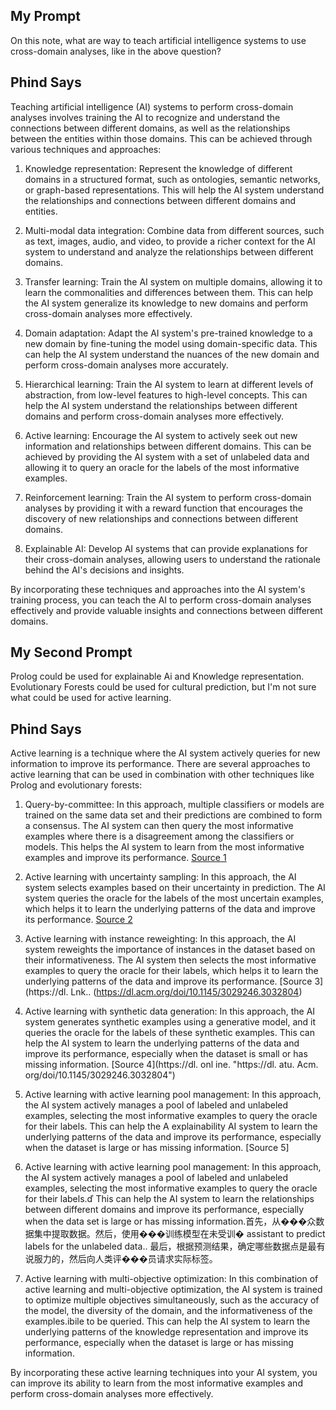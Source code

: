 ## My Prompt
On this note, what are way to teach artificial intelligence systems to use cross-domain analyses, like in the above question?

## Phind Says
Teaching artificial intelligence (AI) systems to perform cross-domain analyses involves training the AI to recognize and understand the connections between different domains, as well as the relationships between the entities within those domains. This can be achieved through various techniques and approaches:

1. Knowledge representation: Represent the knowledge of different domains in a structured format, such as ontologies, semantic networks, or graph-based representations. This will help the AI system understand the relationships and connections between different domains and entities.

2. Multi-modal data integration: Combine data from different sources, such as text, images, audio, and video, to provide a richer context for the AI system to understand and analyze the relationships between different domains.

3. Transfer learning: Train the AI system on multiple domains, allowing it to learn the commonalities and differences between them. This can help the AI system generalize its knowledge to new domains and perform cross-domain analyses more effectively.

4. Domain adaptation: Adapt the AI system's pre-trained knowledge to a new domain by fine-tuning the model using domain-specific data. This can help the AI system understand the nuances of the new domain and perform cross-domain analyses more accurately.

5. Hierarchical learning: Train the AI system to learn at different levels of abstraction, from low-level features to high-level concepts. This can help the AI system understand the relationships between different domains and perform cross-domain analyses more effectively.

6. Active learning: Encourage the AI system to actively seek out new information and relationships between different domains. This can be achieved by providing the AI system with a set of unlabeled data and allowing it to query an oracle for the labels of the most informative examples.

7. Reinforcement learning: Train the AI system to perform cross-domain analyses by providing it with a reward function that encourages the discovery of new relationships and connections between different domains.

8. Explainable AI: Develop AI systems that can provide explanations for their cross-domain analyses, allowing users to understand the rationale behind the AI's decisions and insights.

By incorporating these techniques and approaches into the AI system's training process, you can teach the AI to perform cross-domain analyses effectively and provide valuable insights and connections between different domains. 


## My Second Prompt
Prolog could be used for explainable Ai and Knowledge representation. Evolutionary Forests could be used for cultural prediction, but I'm not sure what could be used for active learning.

## Phind Says
Active learning is a technique where the AI system actively queries for new information to improve its performance. There are several approaches to active learning that can be used in combination with other techniques like Prolog and evolutionary forests:

1. Query-by-committee: In this approach, multiple classifiers or models are trained on the same data set and their predictions are combined to form a consensus. The AI system can then query the most informative examples where there is a disagreement among the classifiers or models. This helps the AI system to learn from the most informative examples and improve its performance. [Source 1](https://dl.acm.org/doi/10.1145/3029246.3032804)

2. Active learning with uncertainty sampling: In this approach, the AI system selects examples based on their uncertainty in prediction. The AI system queries the oracle for the labels of the most uncertain examples, which helps it to learn the underlying patterns of the data and improve its performance. [Source 2](https://dl.acm.org/doi/10.1145/2822456.2822882)

3. Active learning with instance reweighting: In this approach, the AI system reweights the importance of instances in the dataset based on their informativeness. The AI system then selects the most informative examples to query the oracle for their labels, which helps it to learn the underlying patterns of the data and improve its performance. [Source 3](https://dl. Lnk.. (https://dl.acm.org/doi/10.1145/3029246.3032804)

4. Active learning with synthetic data generation: In this approach, the AI system generates synthetic examples using a generative model, and it queries the oracle for the labels of these synthetic examples.
This can help the AI system to learn the underlying patterns of the data and improve its performance, especially when the dataset is small or has missing information. [Source 4](https://dl. onl ine. "https://dl. atu. Acm. org/doi/10.1145/3029246.3032804")

5. Active learning with active learning pool management: In this approach, the AI system actively manages a pool of labeled and unlabeled examples, selecting the most informative examples to query the oracle for their labels.
This can help the A explainability AI system to learn the underlying patterns of the data and improve its performance, especially when the dataset is large or has missing information. [Source 5]

6. Active learning with active learning pool management: In this approach, the AI system actively manages a pool of labeled and unlabeled examples, selecting the most informative examples to query the oracle for their labels.ď This can help the AI system to learn the relationships between different domains and improve its performance, especially when the data set is large or has missing information.首先，从���众数据集中提取数据。然后，使用���训练模型在未受训� assistant to predict labels for the unlabeled data.. 最后，根据预测结果，确定哪些数据点是最有说服力的，然后向人类评���员请求实际标签。

7. Active learning with multi-objective optimization: In this combination of active learning and multi-objective optimization, the AI system is trained to optimize multiple objectives simultaneously, such as the accuracy of the model, the diversity of the domain, and the informativeness of the examples.ibile to be queried. This can help the AI system to learn the underlying patterns of the knowledge representation and improve its performance, especially when the dataset is large or has missing information.

By incorporating these active learning techniques into your AI system, you can improve its ability to learn from the most informative examples and perform cross-domain analyses more effectively.
 
